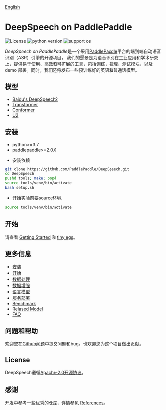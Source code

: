[English](README.md)

# DeepSpeech on PaddlePaddle

![License](https://img.shields.io/badge/license-Apache%202-red.svg)
![python version](https://img.shields.io/badge/python-3.7+-orange.svg)
![support os](https://img.shields.io/badge/os-linux-yellow.svg)

*DeepSpeech on PaddlePaddle*是一个采用[PaddlePaddle](https://github.com/PaddlePaddle/Paddle)平台的端到端自动语音识别（ASR）引擎的开源项目，
我们的愿景是为语音识别在工业应用和学术研究上，提供易于使用、高效和可扩展的工具，包括训练，推理，测试模块，以及 demo 部署。同时，我们还将发布一些预训练好的英语和普通话模型。

## 模型

* [Baidu's DeepSpeech2](http://proceedings.mlr.press/v48/amodei16.pdf)
* [Transformer](https://arxiv.org/abs/1706.03762)
* [Conformer](https://arxiv.org/abs/2005.08100)
* [U2](https://arxiv.org/pdf/2012.05481.pdf)


## 安装
* python>=3.7
* paddlepaddle>=2.0.0

- 安装依赖

```bash
git clone https://github.com/PaddlePaddle/DeepSpeech.git
cd DeepSpeech
pushd tools; make; popd
source tools/venv/bin/activate
bash setup.sh
```

- 开始实验前要source环境.

```bash
source tools/venv/bin/activate
```

## 开始

请查看 [Getting Started](docs/src/geting_started.md) 和 [tiny egs](examples/tiny/README.md)。

## 更多信息

* [安装](docs/src/install.md)  
* [开始](docs/src/geting_stared.md)  
* [数据处理](docs/src/data_preparation.md)  
* [数据增强](docs/src/augmentation.md)  
* [语言模型](docs/src/ngram_lm.md)  
* [服务部署](docs/src/server.md)  
* [Benchmark](docs/src/benchmark.md)  
* [Relased Model](docs/src/released_model.md)  
* [FAQ](docs/src/faq.md)  

## 问题和帮助

欢迎您在[Github问题](https://github.com/PaddlePaddle/models/issues)中提交问题和bug。也欢迎您为这个项目做出贡献。

## License

DeepSpeech遵循[Apache-2.0开源协议](./LICENSE)。

## 感谢

开发中参考一些优秀的仓库，详情参见 [References](docs/src/reference.md)。
